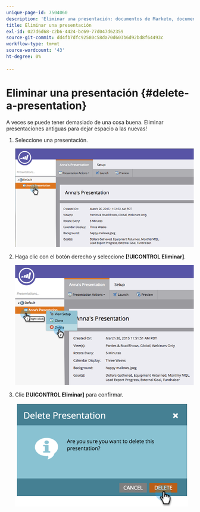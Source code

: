 ```yaml
---
unique-page-id: 7504060
description: 'Eliminar una presentación: documentos de Marketo, documentación del producto'
title: Eliminar una presentación
exl-id: 027d6d68-c2b6-4424-bc69-77d047d62359
source-git-commit: dd4fb7dfc92580c58da70d603b6d92bd8f64493c
workflow-type: tm+mt
source-wordcount: '43'
ht-degree: 0%

---
```


# Eliminar una presentación {#delete-a-presentation}

A veces se puede tener demasiado de una cosa buena. Eliminar presentaciones antiguas para dejar espacio a las nuevas!

1. Seleccione una presentación.

   ![](assets/image2015-3-26-12-3a26-3a41.png)

1. Haga clic con el botón derecho y seleccione **[!UICONTROL Eliminar]**.

   ![](assets/image2015-3-26-12-3a26-3a51.png)

1. Clic **[!UICONTROL Eliminar]** para confirmar.

   ![](assets/image2015-3-20-16-3a21-3a10.png)
